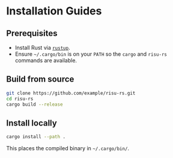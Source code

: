 # Installation Guides

## Prerequisites
- Install Rust via [`rustup`](https://rustup.rs/).
- Ensure `~/.cargo/bin` is on your `PATH` so the `cargo` and `risu-rs` commands are available.

## Build from source
```bash
git clone https://github.com/example/risu-rs.git
cd risu-rs
cargo build --release
```

## Install locally
```bash
cargo install --path .
```
This places the compiled binary in `~/.cargo/bin/`.
